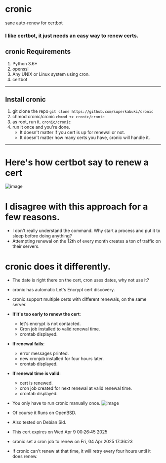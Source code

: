 # cronic
sane auto-renew for certbot
### I like certbot, it just needs an easy way to renew certs.

## cronic Requirements

1. Python 3.6+
2. openssl 
3. Any UNIX or Linux system using cron.
4. certbot
--- 
## Install cronic

1. git clone the repo `git clone https://github.com/superkabuki/cronic`
2. chmod cronic/cronic  `chmod +x cronic/cronic`
3. as root, run it. `cronic/cronic `
4. run it once and you're done.
   * It doesn't matter if you cert is up for renewal or not.
   * It doesn't matter how many certs you have, cronic will handle it.
---

# Here's how certbot say to renew a cert

![image](https://github.com/user-attachments/assets/1c1d8bc7-a170-4e77-b451-f42f0ad16582)

# I disagree with this approach for a few reasons.
* I don't really understand the command. Why start a process and put it to sleep before doing anything?
* Attempting renewal on the 12th of every month creates a ton of traffic on their servers.

# cronic does it differently.
* The date is right there on the cert, cron uses dates, why not use it?
* cronic has automatic Let's Encrypt cert discovery.
* cronic support multiple certs with different renewals, on the same server.

* __If it's too early to renew the cert__: 
  * let's encrypt is not contacted. 
  * Cron job installed to valid renewal time.
  * crontab displayed.

* __If renewal fails__:
  * error messages printed.
  * new cronjob installed for four hours later.
  * crontab displayed.

* __If renewal time is valid__:
  * cert is renewed.
  * cron job created for next renewal at valid renewal time.
  * crontab displayed.

* You only have to run cronic manually once.
![image](https://github.com/user-attachments/assets/cb436eea-4249-4e1b-b2f7-0a86f45e30d0)

* Of course it Runs on OpenBSD.
* Also tested on Debian Sid.


* This cert expires on  Wed Apr  9 00:26:45 2025
* cronic set a cron job to renew on  Fri, 04 Apr 2025 17:36:23
* If cronic can't renew at that time, it will retry every four hours until it does renew.



